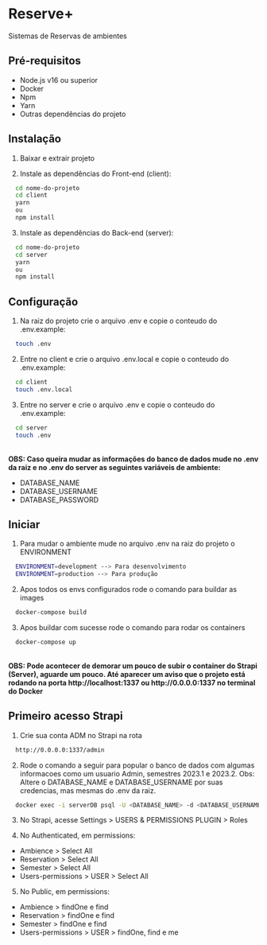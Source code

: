 # Reserve+

Sistemas de Reservas de ambientes

## Pré-requisitos

* Node.js v16 ou superior
* Docker
* Npm
* Yarn
* Outras dependências do projeto

## Instalação

1. Baixar e extrair projeto

3. Instale as dependências do Front-end (client):
```bash
  cd nome-do-projeto
  cd client
  yarn 
  ou 
  npm install
```

3. Instale as dependências do Back-end (server):
```bash
  cd nome-do-projeto
  cd server
  yarn 
  ou 
  npm install
```

## Configuração

1. Na raiz do projeto crie o arquivo .env e copie o conteudo do .env.example:
```bash
  touch .env
```

2. Entre no client e crie o arquivo .env.local e copie o conteudo do .env.example:
```bash
  cd client
  touch .env.local
```

3. Entre no server e crie o arquivo .env e copie o conteudo do .env.example:
```bash
  cd server
  touch .env
```
</br>
<b>OBS: Caso queira mudar as informações do banco de dados mude no .env da raiz e no .env do server as seguintes variáveis de ambiente: </b>
<ul>
<li>DATABASE_NAME</li>
<li>DATABASE_USERNAME</li>
<li>DATABASE_PASSWORD</li>
</ul>

## Iniciar

1. Para mudar o ambiente mude no arquivo .env na raiz do projeto o ENVIRONMENT

```bash
  ENVIRONMENT=development --> Para desenvolvimento
  ENVIRONMENT=production --> Para produção
```

2. Apos todos os envs configurados rode o comando para buildar as images
```bash
  docker-compose build
```

3. Apos buildar com sucesse rode o comando para rodar os containers
```bash
  docker-compose up
```

</br>
<b>OBS: Pode acontecer de demorar um pouco de subir o container do Strapi (Server), aguarde um pouco. Até aparecer um aviso que o projeto está rodando na porta http://localhost:1337 ou http://0.0.0.0:1337 no terminal do Docker
</b>

## Primeiro acesso Strapi

1. Crie sua conta ADM no Strapi na rota
```bash
  http://0.0.0.0:1337/admin
```

2. Rode o comando a seguir para popular o banco de dados com algumas informacoes como um usuario Admin, semestres 2023.1 e 2023.2. Obs: Altere o DATABASE_NAME e DATABASE_USERNAME por suas credencias, mas mesmas do .env da raiz.
```bash
  docker exec -i serverDB psql -U <DATABASE_NAME> -d <DATABASE_USERNAME> < populate.sql
```

3. No Strapi, acesse Settings > USERS & PERMISSIONS PLUGIN > Roles

4. No Authenticated, em permissions: 
- Ambience > Select All
- Reservation > Select All
- Semester > Select All
- Users-permissions > USER > Select All

5. No Public, em permissions: 
- Ambience > findOne e find
- Reservation > findOne e find
- Semester > findOne e find
- Users-permissions > USER > findOne, find e me
